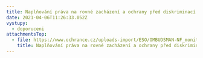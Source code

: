 ```yaml
---
title: Naplňování práva na rovné zacházení a ochrany před diskriminací
date: 2021-04-06T11:26:33.052Z
vystupy:
  - doporuceni
attachmentsTop:
  - file: https://www.ochrance.cz/uploads-import/ESO/OMBUDSMAN-NF_monitor-z-01_CZ.pdf
    title: Naplňování práva na rovné zacházení a ochrany před diskriminací
---
```

